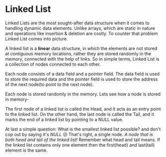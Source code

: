 # Linked List

Linked Lists are the most sought-after data structure when it comes to handling dynamic data elements. Unlike arrays, which are static in nature and operations like insertion & deletion are costly. To counter that problem Linked List comes into picture.

A linked list is a **linear** data structure, in which the elements are not stored at *contiguous* memory locations, rather they are stored randomly in the memory, connected with the help of links. So in simple terms, Linked List is a collection of nodes connected to each other. 

Each node consists of a data field and a pointer field. The data field is used to store the required data and the pointer field is used to store the address of the next node(to point to the next node).

Each node is stored randomly in the memory. Lets see how a node is stored in memory-

The first node of a linked list is called the Head, and it acts as an entry point to the linked list. On the other hand, the last node is called the Tail, and it marks the end of a linked list by pointing to a NULL value.

At last a simple question:
What is the smallest linked list possible? and don't cop out by saying it's *NULL* :unamused:
That's right, a single node. *A node that is both head and tail of the linked list!* Remember what head and tail means. If the linked list contains only one element then the first(head) and last(tail) element is the same.